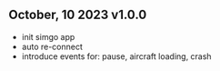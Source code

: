 ## October, 10 2023 v1.0.0

- init simgo app
- auto re-connect
- introduce events for: pause, aircraft loading, crash